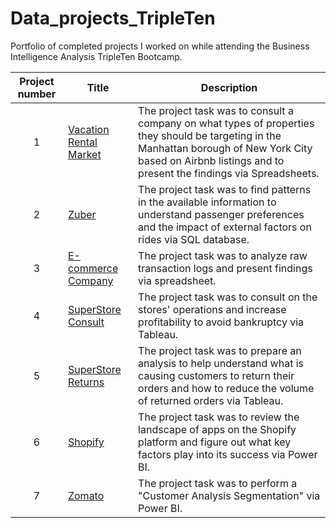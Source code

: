 # Data_projects_TripleTen
Portfolio of completed projects I worked on while attending the Business Intelligence Analysis TripleTen Bootcamp.

| Project number | Title | Description |
| :-----------: | ----------- |----------- |
| 1 | [Vacation Rental Market](https://github.com/Bobpick/Data_projects_TripleTen/tree/main/Vacation%20Rental%20Market) | The project task was to consult a company on what types of properties they should be targeting in the Manhattan borough of New York City based on Airbnb listings and to present the findings via Spreadsheets. |
| 2 | [Zuber](https://github.com/Bobpick/Data_projects_TripleTen/tree/main/Zuber) | The project task was to find patterns in the available information to understand passenger preferences and the impact of external factors on rides via SQL database. |
| 3 | [E-commerce Company](https://github.com/Bobpick/Data_projects_TripleTen/tree/main/E-commerce%20Company) | The project task was to analyze raw transaction logs and present findings via spreadsheet. |
| 4 | [SuperStore Consult](https://github.com/Bobpick/Data_projects_TripleTen/tree/main/SuperStore%20Consult) | The project task was to consult on the stores' operations and increase profitability to avoid bankruptcy via Tableau. |
| 5 | [SuperStore Returns](https://github.com/Bobpick/Data_projects_TripleTen/tree/main/SuperStore%20Returns) | The project task was to prepare an analysis to help understand what is causing customers to return their orders and how to reduce the volume of returned orders via Tableau. |
| 6 | [Shopify](https://github.com/Bobpick/Data_projects_TripleTen/tree/main/Shopify) | The project task was to review the landscape of apps on the Shopify platform and figure out what key factors play into its success via Power BI. |
| 7 | [Zomato](https://github.com/Bobpick/Data_projects_TripleTen/tree/main/Zomato) | The project task was to perform a "Customer Analysis Segmentation" via Power BI. |
